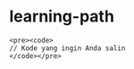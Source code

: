 # learning-path

<!-- <button onclick="copyCode()">Copy</button> -->
```
<pre><code>
// Kode yang ingin Anda salin
</code></pre>
```
<!-- <script>
function copyCode() {
    var codeBlock = document.querySelector("pre");
    var range = document.createRange();
    range.selectNode(codeBlock);
    window.getSelection().removeAllRanges();
    window.getSelection().addRange(range);
    document.execCommand("copy");
    window.getSelection().removeAllRanges();
    alert("Kode telah disalin!");
}
</script> -->
